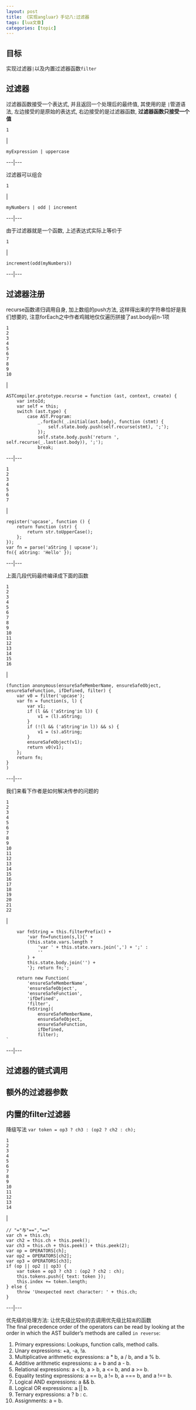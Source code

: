 ```yaml
---
layout: post
title: 《实现angluar》手记八:过滤器 
tags: [lua文章]
categories: [topic]
---
```

## 目标

实现过滤器`|`以及内置过滤器函数`filter`

## 过滤器

过滤器函数接受一个表达式, 并且返回一个处理后的最终值, 其使用的是 `|`管道语法, 左边接受的是原始的表达式, 右边接受的是过滤器函数,
**过滤器函数只接受一个值**

    
    
    1  
    

|

    
    
    myExpression | uppercase  
      
  
---|---  
  
过滤器可以组合

    
    
    1  
    

|

    
    
    myNumbers | odd | increment  
      
  
---|---  
  
由于过滤器就是一个函数, 上述表达式实际上等价于

    
    
    1  
    

|

    
    
    increment(odd(myNumbers))  
      
  
---|---  
  
## 过滤器注册

recurse函数递归调用自身, 加上数组的push方法, 这样得出来的字符串恰好是我们想要的,
注意forEach之中作者鸡贼地仅仅遍历拼接了ast.body前n-1项

    
    
    1  
    2  
    3  
    4  
    5  
    6  
    7  
    8  
    9  
    10  
    

|

    
    
    ASTCompiler.prototype.recurse = function (ast, context, create) {  
        var intoId;  
        var self = this;  
        switch (ast.type) {  
            case AST.Program:  
                _.forEach(_.initial(ast.body), function (stmt) {  
                    self.state.body.push(self.recurse(stmt), ';');  
                });  
                self.state.body.push('return ', self.recurse(_.last(ast.body)), ';');  
                break;  
      
  
---|---  
      
    
    1  
    2  
    3  
    4  
    5  
    6  
    7  
    

|

    
    
    register('upcase', function () {  
        return function (str) {  
            return str.toUpperCase();  
        };  
    });  
    var fn = parse('aString | upcase');  
    fn({ aString: 'Hello' });  
      
  
---|---  
  
上面几段代码最终编译成下面的函数

    
    
    1  
    2  
    3  
    4  
    5  
    6  
    7  
    8  
    9  
    10  
    11  
    12  
    13  
    14  
    15  
    16  
    

|

    
    
    (function anonymous(ensureSafeMemberName, ensureSafeObject, ensureSafeFunction, ifDefined, filter) {  
        var v0 = filter('upcase');  
        var fn = function(s, l) {  
            var v1;  
            if (l && ('aString'in l)) {  
                v1 = (l).aString;  
            }  
            if (!(l && ('aString'in l)) && s) {  
                v1 = (s).aString;  
            }  
            ensureSafeObject(v1);  
            return v0(v1);  
        };  
        return fn;  
    }  
    )  
      
  
---|---  
  
我们来看下作者是如何解决传参的问题的

    
    
    1  
    2  
    3  
    4  
    5  
    6  
    7  
    8  
    9  
    10  
    11  
    12  
    13  
    14  
    15  
    16  
    17  
    18  
    19  
    20  
    21  
    22  
    

|

    
    
        var fnString = this.filterPrefix() +  
            'var fn=function(s,l){' +  
            (this.state.vars.length ?  
                'var ' + this.state.vars.join(',') + ';' :  
                ''  
            ) +  
            this.state.body.join('') +  
            '}; return fn;';  
      
        return new Function(  
            'ensureSafeMemberName',  
            'ensureSafeObject',  
            'ensureSafeFunction',  
            'ifDefined',  
            'filter',  
            fnString)(  
                ensureSafeMemberName,  
                ensureSafeObject,  
                ensureSafeFunction,  
                ifDefined,  
                filter);  
    `  
      
  
---|---  
  
## 过滤器的链式调用

## 额外的过滤器参数

## 内置的filter过滤器

降级写法 `var token = op3 ? ch3 : (op2 ? ch2 : ch);`

    
    
    1  
    2  
    3  
    4  
    5  
    6  
    7  
    8  
    9  
    10  
    11  
    12  
    13  
    14  
    

|

    
    
    // "="与"==","=="   
    var ch = this.ch;  
    var ch2 = this.ch + this.peek();  
    var ch3 = this.ch + this.peek() + this.peek(2);  
    var op = OPERATORS[ch];  
    var op2 = OPERATORS[ch2];  
    var op3 = OPERATORS[ch3];  
    if (op || op2 || op3) {  
        var token = op3 ? ch3 : (op2 ? ch2 : ch);  
        this.tokens.push({ text: token });  
        this.index += token.length;  
    } else {  
        throw 'Unexpected next character: ' + this.ch;  
    }  
      
  
---|---  
  
优先级的处理方法: 让优先级比较`低`的去调用优先级比较`高`的函数  
The final precedence order of the operators can be read by looking at the
order in which the AST builder’s methods are called `in reverse`:

  1. Primary expressions: Lookups, function calls, method calls.
  2. Unary expressions: +a, -a, !a.
  3. Multiplicative arithmetic expressions: a * b, a / b, and a % b.
  4. Additive arithmetic expressions: a + b and a - b.
  5. Relational expressions: a < b, a > b, a <= b, and a >= b.
  6. Equality testing expressions: a == b, a != b, a === b, and a !== b.
  7. Logical AND expressions: a && b.
  8. Logical OR expressions: a || b.
  9. Ternary expressions: a ? b : c.
  10. Assignments: a = b.